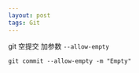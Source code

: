 ```yaml
---
layout: post
tags: Git
---
```


git 空提交 加参数 `--allow-empty`

```
git commit --allow-empty -m "Empty"
```
